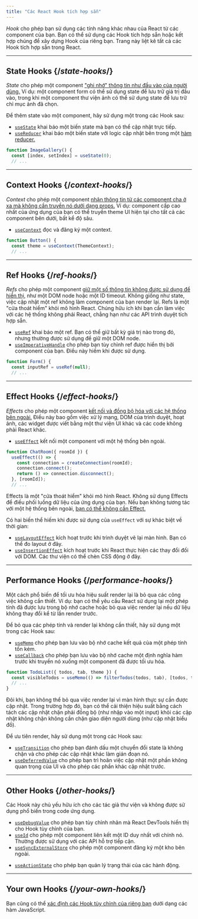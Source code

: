 ```yaml
---
title: "Các React Hook tích hợp sẵn"
---
```


<Intro>

*Hook* cho phép bạn sử dụng các tính năng khác nhau của React từ các component của bạn. Bạn có thể sử dụng các Hook tích hợp sẵn hoặc kết hợp chúng để xây dựng Hook của riêng bạn. Trang này liệt kê tất cả các Hook tích hợp sẵn trong React.

</Intro>

---

## State Hooks {/*state-hooks*/}

*State* cho phép một component ["ghi nhớ" thông tin như đầu vào của người dùng.](/learn/state-a-components-memory) Ví dụ: một component form có thể sử dụng state để lưu trữ giá trị đầu vào, trong khi một component thư viện ảnh có thể sử dụng state để lưu trữ chỉ mục ảnh đã chọn.

Để thêm state vào một component, hãy sử dụng một trong các Hook sau:

* [`useState`](/reference/react/useState) khai báo một biến state mà bạn có thể cập nhật trực tiếp.
* [`useReducer`](/reference/react/useReducer) khai báo một biến state với logic cập nhật bên trong một [hàm reducer.](/learn/extracting-state-logic-into-a-reducer)

```js
function ImageGallery() {
  const [index, setIndex] = useState(0);
  // ...
```

---

## Context Hooks {/*context-hooks*/}

*Context* cho phép một component [nhận thông tin từ các component cha ở xa mà không cần truyền nó dưới dạng props.](/learn/passing-props-to-a-component) Ví dụ: component cấp cao nhất của ứng dụng của bạn có thể truyền theme UI hiện tại cho tất cả các component bên dưới, bất kể độ sâu.

* [`useContext`](/reference/react/useContext) đọc và đăng ký một context.

```js
function Button() {
  const theme = useContext(ThemeContext);
  // ...
```

---

## Ref Hooks {/*ref-hooks*/}

*Refs* cho phép một component [giữ một số thông tin không được sử dụng để hiển thị,](/learn/referencing-values-with-refs) như một DOM node hoặc một ID timeout. Không giống như state, việc cập nhật một ref không làm component của bạn render lại. Refs là một "cửa thoát hiểm" khỏi mô hình React. Chúng hữu ích khi bạn cần làm việc với các hệ thống không phải React, chẳng hạn như các API trình duyệt tích hợp sẵn.

* [`useRef`](/reference/react/useRef) khai báo một ref. Bạn có thể giữ bất kỳ giá trị nào trong đó, nhưng thường được sử dụng để giữ một DOM node.
* [`useImperativeHandle`](/reference/react/useImperativeHandle) cho phép bạn tùy chỉnh ref được hiển thị bởi component của bạn. Điều này hiếm khi được sử dụng.

```js
function Form() {
  const inputRef = useRef(null);
  // ...
```

---

## Effect Hooks {/*effect-hooks*/}

*Effects* cho phép một component [kết nối và đồng bộ hóa với các hệ thống bên ngoài.](/learn/synchronizing-with-effects) Điều này bao gồm việc xử lý mạng, DOM của trình duyệt, hoạt ảnh, các widget được viết bằng một thư viện UI khác và các code không phải React khác.

* [`useEffect`](/reference/react/useEffect) kết nối một component với một hệ thống bên ngoài.

```js
function ChatRoom({ roomId }) {
  useEffect(() => {
    const connection = createConnection(roomId);
    connection.connect();
    return () => connection.disconnect();
  }, [roomId]);
  // ...
```

Effects là một "cửa thoát hiểm" khỏi mô hình React. Không sử dụng Effects để điều phối luồng dữ liệu của ứng dụng của bạn. Nếu bạn không tương tác với một hệ thống bên ngoài, [bạn có thể không cần Effect.](/learn/you-might-not-need-an-effect)

Có hai biến thể hiếm khi được sử dụng của `useEffect` với sự khác biệt về thời gian:

* [`useLayoutEffect`](/reference/react/useLayoutEffect) kích hoạt trước khi trình duyệt vẽ lại màn hình. Bạn có thể đo layout ở đây.
* [`useInsertionEffect`](/reference/react/useInsertionEffect) kích hoạt trước khi React thực hiện các thay đổi đối với DOM. Các thư viện có thể chèn CSS động ở đây.

---

## Performance Hooks {/*performance-hooks*/}

Một cách phổ biến để tối ưu hóa hiệu suất render lại là bỏ qua các công việc không cần thiết. Ví dụ: bạn có thể yêu cầu React sử dụng lại một phép tính đã được lưu trong bộ nhớ cache hoặc bỏ qua việc render lại nếu dữ liệu không thay đổi kể từ lần render trước.

Để bỏ qua các phép tính và render lại không cần thiết, hãy sử dụng một trong các Hook sau:

- [`useMemo`](/reference/react/useMemo) cho phép bạn lưu vào bộ nhớ cache kết quả của một phép tính tốn kém.
- [`useCallback`](/reference/react/useCallback) cho phép bạn lưu vào bộ nhớ cache một định nghĩa hàm trước khi truyền nó xuống một component đã được tối ưu hóa.

```js
function TodoList({ todos, tab, theme }) {
  const visibleTodos = useMemo(() => filterTodos(todos, tab), [todos, tab]);
  // ...
}
```

Đôi khi, bạn không thể bỏ qua việc render lại vì màn hình thực sự cần được cập nhật. Trong trường hợp đó, bạn có thể cải thiện hiệu suất bằng cách tách các cập nhật chặn phải đồng bộ (như nhập vào một input) khỏi các cập nhật không chặn không cần chặn giao diện người dùng (như cập nhật biểu đồ).

Để ưu tiên render, hãy sử dụng một trong các Hook sau:

- [`useTransition`](/reference/react/useTransition) cho phép bạn đánh dấu một chuyển đổi state là không chặn và cho phép các cập nhật khác làm gián đoạn nó.
- [`useDeferredValue`](/reference/react/useDeferredValue) cho phép bạn trì hoãn việc cập nhật một phần không quan trọng của UI và cho phép các phần khác cập nhật trước.

---

## Other Hooks {/*other-hooks*/}

Các Hook này chủ yếu hữu ích cho các tác giả thư viện và không được sử dụng phổ biến trong code ứng dụng.

- [`useDebugValue`](/reference/react/useDebugValue) cho phép bạn tùy chỉnh nhãn mà React DevTools hiển thị cho Hook tùy chỉnh của bạn.
- [`useId`](/reference/react/useId) cho phép một component liên kết một ID duy nhất với chính nó. Thường được sử dụng với các API hỗ trợ tiếp cận.
- [`useSyncExternalStore`](/reference/react/useSyncExternalStore) cho phép một component đăng ký một kho bên ngoài.
* [`useActionState`](/reference/react/useActionState) cho phép bạn quản lý trạng thái của các hành động.

---

## Your own Hooks {/*your-own-hooks*/}

Bạn cũng có thể [xác định các Hook tùy chỉnh của riêng bạn](/learn/reusing-logic-with-custom-hooks#extracting-your-own-custom-hook-from-a-component) dưới dạng các hàm JavaScript.
